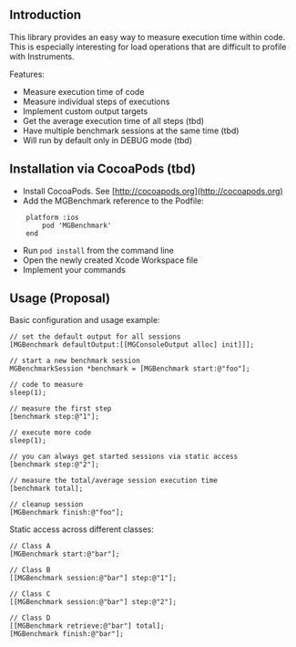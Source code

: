 ## Introduction

This library provides an easy way to measure execution time within code. This is especially interesting for load operations that are difficult to profile with Instruments.

Features:
* Measure execution time of code
* Measure individual steps of executions
* Implement custom output targets
* Get the average execution time of all steps (tbd)
* Have multiple benchmark sessions at the same time (tbd)
* Will run by default only in DEBUG mode (tbd)

## Installation via CocoaPods (tbd)

- Install CocoaPods. See [http://cocoapods.org](http://cocoapods.org)
- Add the MGBenchmark reference to the Podfile:
```
    platform :ios
    	pod 'MGBenchmark'
    end
```

- Run `pod install` from the command line
- Open the newly created Xcode Workspace file
- Implement your commands

## Usage (Proposal)

Basic configuration and usage example:

```obj-c
// set the default output for all sessions
[MGBenchmark defaultOutput:[[MGConsoleOutput alloc] init]]];

// start a new benchmark session
MGBenchmarkSession *benchmark = [MGBenchmark start:@"foo"];

// code to measure
sleep(1);

// measure the first step
[benchmark step:@"1"];

// execute more code
sleep(1);

// you can always get started sessions via static access
[benchmark step:@"2"];

// measure the total/average session execution time
[benchmark total];

// cleanup session
[MGBenchmark finish:@"foo"];
```

Static access across different classes:

```obj-c
// Class A
[MGBenchmark start:@"bar"];

// Class B
[[MGBenchmark session:@"bar"] step:@"1"];

// Class C
[[MGBenchmark session:@"bar"] step:@"2"];

// Class D
[[MGBenchmark retrieve:@"bar"] total];
[MGBenchmark finish:@"bar"];
```